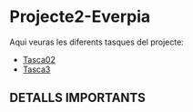# Projecte2-Everpia

Aqui veuras les diferents tasques del projecte:

- [Tasca02](Tasca02)
- [Tasca3](Tasca3)

 

## DETALLS IMPORTANTS
